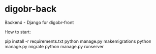 # digobr-back 

Backend - Django for digobr-front

How to start:

pip install -r requirements.txt
python manage.py makemigrations
python manage.py migrate
python manage.py runserver
